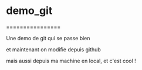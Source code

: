 # demo_git
================

Une demo de git qui se passe bien

et  maintenant on modifie depuis github

mais aussi depuis ma machine en local, et c'est cool !

